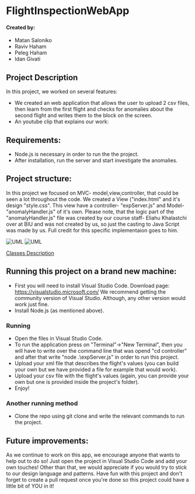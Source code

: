 # FlightInspectionWebApp
#### Created by:
- Matan Saloniko
- Raviv Haham
- Peleg Haham
- Idan Givati


Project Description
-
In this project, we worked on several features:
- We created an web application that allows the user to upload 2 csv files, then learn from the first flight and checks for anomalies about the second flight and writes them to  the block on the screen.
- An youtube clip that explains our work: 


## Requirements:

- Node.js is necessary in order to run the the project.
- After installation, run the server and start investigate the anomalies.

## Project structure:

In this project we focused on MVC- model,view,controller, that could be seen a lot throughout the code.
We created a View ("index.html" and it's design "style.css". This view have a controller- "expServer.js" and Model- "anomalyHandler.js" of it's own.
Please note, that the logic part of the "anomalyHandler.js" file was created by our course staff- Eliahu Khalastchi over at BIU and was not created by us, so just the casting to Java Script was made by us. Full credit for this specific implementaion goes to him.

![UML](https://imgur.com/UlU3CxC.png)
![UML](https://imgur.com/8tnmBS3)

[Classes Description](FlightInspectionApp/ClassDetails.md)


## Running this project on a brand new machine:

- First you will need to install Visual Studio Code.
	Download page:
	https://visualstudio.microsoft.com/
	We recommend getting the community version of Visual Studio. Although, any other version would work just fine.
- Install Node.js (as mentioned above).

### Running

- Open the files in Visual Studio Code.
- To run the application press on "Terminal"->"New Terminal", then you will have to write over the command line that was opend "cd controller" and after that write       "node .\expServer.js" in order to run this project.
- Upload your xml file that describes the flight's values (you can build your own but we have provided a file for example that would work).
- Upload your csv file with the flight's values (again, you can provide your own but one is provided inside the project's folder).
- Enjoy!

### Another running method

- Clone the repo using git clone and write the relevant commands to run the project.

## Future improvements:

As we continue to work on this app, we encourage anyone that wants to help out to do so!
Just open the project in Visual Studio Code and add your own touches!
Other than that, we would appreciate if you would try to stick to our design language and patterns.
Have fun with this project and don't forget to create a pull request once you're done so this project could have a little bit of YOU in it!
